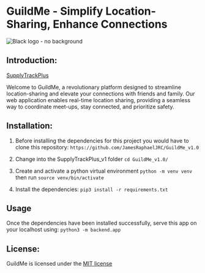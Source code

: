 # GuildMe - Simplify Location-Sharing, Enhance Connections

![Black logo - no background](https://github.com/JamesRaphaelJRC/SupplyTrackPlus_v1/assets/122796226/d0daf6e2-3aca-45a0-a46f-edb3a0c001e1)


## Introduction:
[SupplyTrackPlus](https://supplytrackplus.me)

Welcome to GuildMe, a revolutionary platform designed to streamline location-sharing and elevate your connections with friends and family. Our web application enables real-time location sharing, providing a seamless way to coordinate meet-ups, stay connected, and prioritize safety.

## Installation:
1. Before installing the dependencies for this project you would have to clone this repository:
`https://github.com/JamesRaphaelJRC/GuildMe_v1.0`

2. Change into the SupplyTrackPlus_v1 folder
`cd GuildMe_v1.0/`

3. Create and activate a python virtual environment
`python -m venv venv` then run
`source venv/bin/activate` 

4. Install the dependencies:
   `pip3 install -r requirements.txt`

## Usage
Once the dependencies have been installed successfully, serve this app on your localhost using:
`python3 -m backend.app`

## License:
GuildMe is licensed under the [MIT license](https://github.com/JamesRaphaelJRC/GuildMe_v1.0/blob/main/LICENSE)
